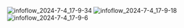 ![infoflow_2024-7-4_17-9-34](https://github.com/gcj2450/earth_slam_vfx/assets/11438971/1ebb6fb8-832d-46dc-96f5-2b536cfa6628)
![infoflow_2024-7-4_17-9-18](https://github.com/gcj2450/earth_slam_vfx/assets/11438971/9d0e87f8-e8c0-4435-bc03-08618ff5106d)
![infoflow_2024-7-4_17-9-6](https://github.com/gcj2450/earth_slam_vfx/assets/11438971/a20d1e4d-a56b-4f00-a8f9-3ffa203162e6)

